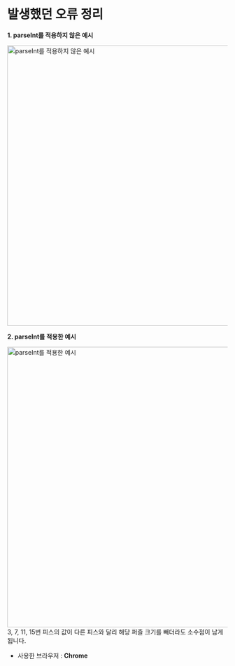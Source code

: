 # 발생했던 오류 정리

**1. parseInt를 적용하지 않은 예시**

   <img src="https://user-images.githubusercontent.com/67398691/128690199-18aa4865-9398-4154-99d5-654433166bb3.JPG" alt="parseInt를 적용하지 않은 예시" width="640px" />

**2. parseInt를 적용한 예시**

   <img src="https://user-images.githubusercontent.com/67398691/128690331-cf411f1a-169c-4a78-b0f7-cb291e1c4bd9.JPG" alt="parseInt를 적용한 예시" width="640px" />
   3, 7, 11, 15번 피스의 값이 다른 피스와 달리 해당 퍼즐 크기를 빼더라도 소수점이 남게 됩니다.

- 사용한 브라우저 : **Chrome**
